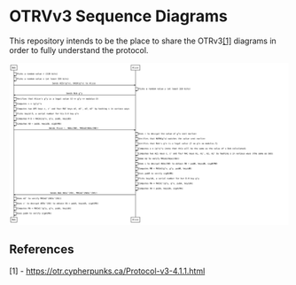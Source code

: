 # OTRVv3 Sequence Diagrams

This repository intends to be the place to share the OTRv3[\[1\]](#references) diagrams in order to
fully understand the protocol.

![Authenticated Key exchange](./imgs/otrv3-authenticated-key-exchange.svg)

## References

[1] - https://otr.cypherpunks.ca/Protocol-v3-4.1.1.html
